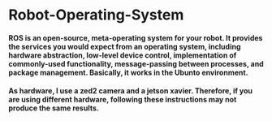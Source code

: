 # Robot-Operating-System
#### ROS is an open-source, meta-operating system for your robot. It provides the services you would expect from an operating system, including hardware abstraction, low-level device control, implementation of commonly-used functionality, message-passing between processes, and package management. Basically, it works in the Ubunto environment.

#### As hardware, I use a zed2 camera and a jetson xavier. Therefore, if you are using different hardware, following these instructions may not produce the same results.
